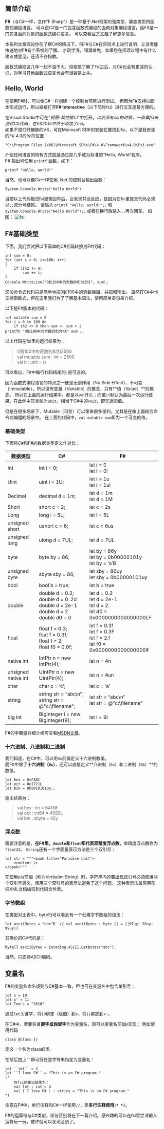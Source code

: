 ## 简单介绍

**F#**（与C#一样，念作“F Sharp”）是一种基于.Net框架的强类型、静态类型的函数式编程语言。
可以说C#是一门包含函数式编程的面向对象编程语言，而F#是一门包含面向对象的函数式编程语言。
可以查看[官方文档](https://msdn.microsoft.com/visualfsharpdocs/conceptual/visual-fsharp)了解更多信息。

本系列文章假设你在了解C#的情况下，将F#与C#在异同点上进行说明，让读者能快速地对F#有个系统的了解。
才疏学浅，错漏难免，如果您在阅读过程中有什么建议或意见，还请不吝指教。


函数式编程这几年一起不温不火，但相信了解了F#之后，对C#也会有更深的认识，对学习其他函数式语言也会有很容易上手。

## Hello, World 
在使用F#时，可以像C#一样创建一个控制台项目进行测试。
但因为F#支持以脚本形式运行，所以直接打开**F# Interactive**（以下简称fsi）进行交互是最方便的。
 
在Visual Studio中可在“*视图-其他窗口*”中打开。*以前没有csi的时候，一直拿fsi来测试C#代码，在VS2015中终于添加了csi。*  
如果不想打开臃肿的VS，可在Microsoft SDK的安装位置找到fsi。以下是我安装的F# 4.0的fsi的位置：
```
"C:\Program Files (x86)\Microsoft SDKs\F#\4.0\Framework\v4.0\Fsi.exe"
```

介绍任何语言的特有方式就是通过那几乎成为标准的“Hello, World”程序。  
F# 输出可使用 `printf` 函数，如下：

```
printf "Hello, world!"
```

当然，也可以像C#一样使用 .Net 的控制台输出函数：
```
System.Console.Write("Hello World")
```
当把以上代码敲进fsi里按回车后，会发现并没反应，是因为在fsi里提交代码必须以`;;`双分号结尾。
请输入 `printf "Hello, world!";;` 和 `System.Console.Write("Hello World");;` 或者在换行后输入`;;`再次回车。
如图：
![fsi](https://9zimgq.dm2302.livefilestore.com/y3mf4TkBocog2IEMotLRAvrdU2mj4JORcoJB2edC5I27zb1PgWJ7cDHZqhPGZtFFEn3KEQ9OjlRTWLG6141RAhBAGmDjUoyrKS8h4pK_FS2PqK8TNCv20lHGVCCUi_OfXSVQrNgLxuMeoOMT9QEE-IY911QxGEeRP8pRaJUsxPT0UY?width=460&height=239&cropmode=none)

## F#基础类型

下面，我们尝试把以下简单的C#代码转换成F#代码：
```
int sum = 0; 
for (int i = 0; i<=100; i++) 
{     
    if (i%2 != 0)           
        sum += i; 
} 
Console.WriteLine("0到100中的奇数的和为{0}", sum);
```
这段命令式代码只是简单地把0到100中的奇数相加，并把和输出。
虽然在C#中也支持函数式，但在这里我们为了了解基本语法，使用简单语句来介绍。
  
以下是F#版本的代码：
```
let mutable sum = 0 
for i = 0 to 100 do
    if i%2 <> 0 then sum <- sum + i 
printfn "0到100中的奇数的和为%A" sum ;;
```
以上代码在fsi里的运行结果为：
> 0到100中的奇数的和为2500  
> val mutable sum : int = 2500  
> val it : unit = ()  

可以看出，F#中每行代码结尾的`;`是可选的。

因为函数式编程语言的特点之一便是无副作用（No Side Effect）、不可变（Immutable），所以没有变量（Variable）的概念，只有**值（Value）**的概念。
所以在上面的运行结果中，都是以val开头；而值`it`默认为最后一次运行结果，在此例中其类型为`unit`，相当于C#中的`void`，即无返回值。 

但是在很多场景下，Mutable（可变）可以带来很多便利，尤其是在像上面结合命令式编程的场景中。
在上面的代码中，`val mutable sum`即为一个可变的值。

### 基础类型
下面将C#和F#的数据类型定义作对比：

| 数据类型 | C# | F#  |
| --------- |--------- | --------- |
|Int |int i = 0;| let i = 0 <br> let i = 0l|
| Uint|  uint i = 1U;|  let i = 1u <br> let i = 1ul| 
|  Decimal| decimal d = 1m;| let d = 1m <br> let d = 1M | 
| Short| short c = 2; |let c = 2s| 
|  Long| long l = 5L; |let l = 5L|
| unsigned short| ushort c = 6;| let c = 6us|
| unsigned long| ulong d = 7UL;| let d = 7UL |
|  byte| byte by = 86;| let by = 86y <br> let by = 0b00000101y <br> let by = ‘a’B |
|  unsigned byte| sbyte sby = 86;| let sby = 86uy <br> let sby = 0b00000101uy |
|  bool| bool b = true;| let b = true |
|  double| double d = 0.2;<br>  double d = 0 .2d <br> double d = 2e-1 <br> double d = 2 <br> double d0 = 0 | let d = 0.2 <br> let d = 2e-1 <br> let d = 2. <br> let d0 = 0x0000000000000000LF| 
|  float| float f = 0.3;<br> foat f = 0.3f;<br> float f = 2;<br>float f0 = 0.0f;| let f = 0.3f <br> let f = 0.3F<br> let f = 2.f <br> let f0 = 0x0000000000000000lf 
|  native int |IntPtr n = new IntPtr(4); |let n = 4n|
|   unsigned native int |UIntPtr n = new UIntPtr(4);| let n = 4un|
|char| char c = ‘c’;| let c = ‘a’ |
|string| string str = “abc\n”;<br> string str = @"c:\filename"; |let str = “abc\n” <br> let str = @"c:\filename"|
| big int| BigInteger i = new BigInteger(9);| let i = 9I|
F#的字面量详细介绍可查看[MSDN文章](https://msdn.microsoft.com/visualfsharpdocs/conceptual/literals-%5Bfsharp%5D?f=255&MSPPError=-2147217396)。

### 十六进制、八进制和二进制
我们知道，在C#中，可以用`0x`前缀定义十六进制数值。  
而F#中除了**十六进制（`0x`）**，还可以直接定义**八进制（`0o`）和二进制（`0b`）**的数值。
```
let hex = 0xFABC
let oct = 0o7771L
let bin = 0b00101010y;;
```
输出结果为：
> val hex : int = 64188  
> val oct : int64 = 4089L  
> val bin : sbyte = 42y  

### 浮点数
需要注意的是，**在F#里，`double`和`float`都代表双精度浮点数**，单精度浮点数称为`float32`。
`String`还有一个字面量表示方法是三个双引号：
```
let str = """<book title="Paradise Lost">
    <content />
</book>"""
```
在使用`@`为前缀（称为Verbatim String）时，字符串内的若出现双引号必须使用两个双引号转义，使用三个双引号的表示法避免了这个问题。
这种表示法最常用在把XML文档编码到代码文件里。

### 字节数组
在类型对比表中，byte行可以看到有一个创建字节数组的语法：
```
let asciiBytes = "abc"B  // val asciiBytes : byte [] = [|97uy; 98uy; 99uy|]
```  
其等价的C#代码是：
```
byte[] asciiBytes = Encoding.ASCII.GetBytes("abc");
```  
当然，只支持ASCII编码。

## 变量名
F#的变量名命名规则与C#基本一致，但也可在变量名中包含单引号`'`:
```
let x = 10
let x' = 11
let Tom's = "2010"
```
通过`let`关键字，将`10`绑定（赋值）到`x`，将`11`绑定到`x'`。

在C#中，若要将**关键字或保留字**作为变量名，则可以变量名前加`@`实现：
例如使用代码
```
class @class {}
```
定义一个名为class的类。

在前后加上` `` `即可将任意字符串指定为变量名：
```
let ``let`` = 4
let ``I love F#`` = "This is an F# program."
(*
    在fsi的输出结果为：
    val let : int = 4
    val ( I love F# ) : string = "This is an F# program."
*)
```
注意在F#中，单行注释和C#一样使用`//`，但**多行注释使用`(* *)`**。

F#的运算符与C#类似，部分区别将在下一篇介绍。感兴趣的可以在fsi里尝试输入运算玩一玩，或许就可以发现区别了。